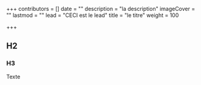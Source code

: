 +++
contributors = []
date = ""
description = "la description"
imageCover = ""
lastmod = ""
lead = "CECI est le lead"
title = "le titre"
weight = 100

+++
## H2

### H3

Texte